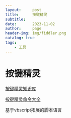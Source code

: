 ```yaml
---
layout:     post
title:      按键精灵
subtitle:   
date:       2023-11-02
author:     page
header-img: img/fiddler.png
catalog: true
tags:
    - 工具
---
```


# 按键精灵

[按键精灵知识库](http://zy.anjian.com/index.php?action-viewnews-itemid-161)

[按键精灵命令大全](http://zy.anjian.com/?action-model-name-qmdn-itemid-248)

基于vbscript拓展的脚本语言